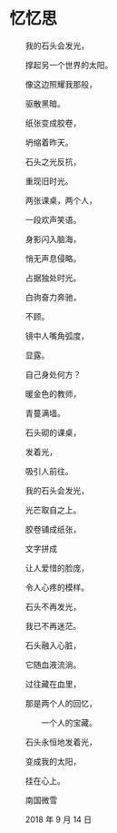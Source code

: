# 忆忆思

　　我的石头会发光，

　　撑起另一个世界的太阳。

　　像这边照耀我那般，

　　驱散黑暗。



　　纸张变成胶卷，

　　坍缩着昨天。

　　石头之光反抗，

　　重现旧时光。



　　两张课桌，两个人，

　　一段欢声笑语。

　　身影闪入脑海，

　　悄无声息侵略。

　　占据独处时光。



　　白驹奋力奔驰，

　　不顾。

　　镜中人嘴角弧度，

　　显露。



　　自己身处何方？



　　暖金色的教师，

　　青蔓满墙。

　　石头砌的课桌，

　　发着光，

　　吸引人前往。



　　我的石头会发光，

　　光芒取自之上。

　　胶卷铺成纸张，

　　文字拼成

　　让人爱惜的脸庞，

　　令人心疼的模样。



　　石头不再发光，

　　我已不再迷茫。



　　石头融入心脏，

　　它随血液流淌。

　　过往藏在血里，

　　那是两个人的回忆，

　　　　一个人的宝藏。



　　石头永恒地发着光，

　　变成我的太阳，

　　挂在心上。



　　南国微雪

　　2018 年 9 月 14 日

